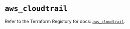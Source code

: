 # `aws_cloudtrail`

Refer to the Terraform Registory for docs: [`aws_cloudtrail`](https://registry.terraform.io/providers/hashicorp/aws/5.20.1/docs/resources/cloudtrail).
